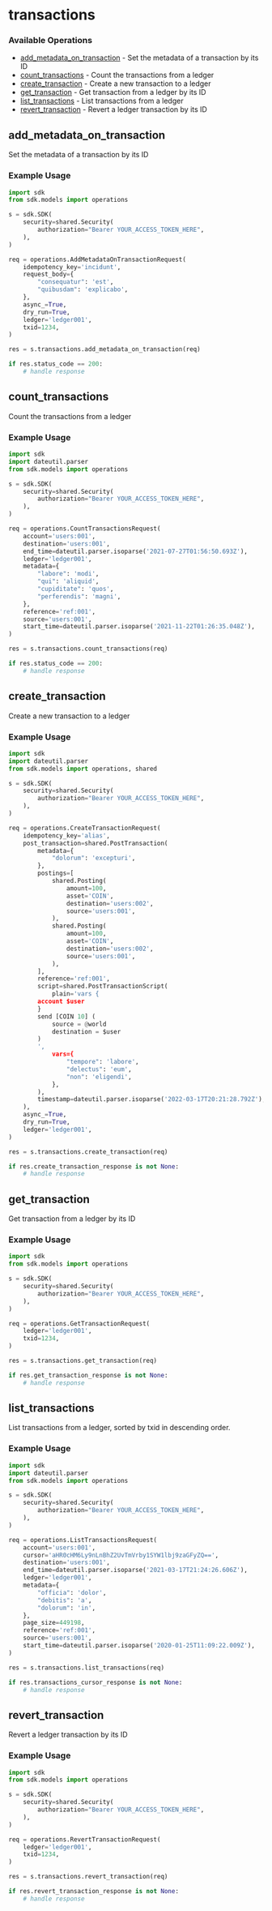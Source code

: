 # transactions

### Available Operations

* [add_metadata_on_transaction](#add_metadata_on_transaction) - Set the metadata of a transaction by its ID
* [count_transactions](#count_transactions) - Count the transactions from a ledger
* [create_transaction](#create_transaction) - Create a new transaction to a ledger
* [get_transaction](#get_transaction) - Get transaction from a ledger by its ID
* [list_transactions](#list_transactions) - List transactions from a ledger
* [revert_transaction](#revert_transaction) - Revert a ledger transaction by its ID

## add_metadata_on_transaction

Set the metadata of a transaction by its ID

### Example Usage

```python
import sdk
from sdk.models import operations

s = sdk.SDK(
    security=shared.Security(
        authorization="Bearer YOUR_ACCESS_TOKEN_HERE",
    ),
)

req = operations.AddMetadataOnTransactionRequest(
    idempotency_key='incidunt',
    request_body={
        "consequatur": 'est',
        "quibusdam": 'explicabo',
    },
    async_=True,
    dry_run=True,
    ledger='ledger001',
    txid=1234,
)

res = s.transactions.add_metadata_on_transaction(req)

if res.status_code == 200:
    # handle response
```

## count_transactions

Count the transactions from a ledger

### Example Usage

```python
import sdk
import dateutil.parser
from sdk.models import operations

s = sdk.SDK(
    security=shared.Security(
        authorization="Bearer YOUR_ACCESS_TOKEN_HERE",
    ),
)

req = operations.CountTransactionsRequest(
    account='users:001',
    destination='users:001',
    end_time=dateutil.parser.isoparse('2021-07-27T01:56:50.693Z'),
    ledger='ledger001',
    metadata={
        "labore": 'modi',
        "qui": 'aliquid',
        "cupiditate": 'quos',
        "perferendis": 'magni',
    },
    reference='ref:001',
    source='users:001',
    start_time=dateutil.parser.isoparse('2021-11-22T01:26:35.048Z'),
)

res = s.transactions.count_transactions(req)

if res.status_code == 200:
    # handle response
```

## create_transaction

Create a new transaction to a ledger

### Example Usage

```python
import sdk
import dateutil.parser
from sdk.models import operations, shared

s = sdk.SDK(
    security=shared.Security(
        authorization="Bearer YOUR_ACCESS_TOKEN_HERE",
    ),
)

req = operations.CreateTransactionRequest(
    idempotency_key='alias',
    post_transaction=shared.PostTransaction(
        metadata={
            "dolorum": 'excepturi',
        },
        postings=[
            shared.Posting(
                amount=100,
                asset='COIN',
                destination='users:002',
                source='users:001',
            ),
            shared.Posting(
                amount=100,
                asset='COIN',
                destination='users:002',
                source='users:001',
            ),
        ],
        reference='ref:001',
        script=shared.PostTransactionScript(
            plain='vars {
        account $user
        }
        send [COIN 10] (
        	source = @world
        	destination = $user
        )
        ',
            vars={
                "tempore": 'labore',
                "delectus": 'eum',
                "non": 'eligendi',
            },
        ),
        timestamp=dateutil.parser.isoparse('2022-03-17T20:21:28.792Z'),
    ),
    async_=True,
    dry_run=True,
    ledger='ledger001',
)

res = s.transactions.create_transaction(req)

if res.create_transaction_response is not None:
    # handle response
```

## get_transaction

Get transaction from a ledger by its ID

### Example Usage

```python
import sdk
from sdk.models import operations

s = sdk.SDK(
    security=shared.Security(
        authorization="Bearer YOUR_ACCESS_TOKEN_HERE",
    ),
)

req = operations.GetTransactionRequest(
    ledger='ledger001',
    txid=1234,
)

res = s.transactions.get_transaction(req)

if res.get_transaction_response is not None:
    # handle response
```

## list_transactions

List transactions from a ledger, sorted by txid in descending order.

### Example Usage

```python
import sdk
import dateutil.parser
from sdk.models import operations

s = sdk.SDK(
    security=shared.Security(
        authorization="Bearer YOUR_ACCESS_TOKEN_HERE",
    ),
)

req = operations.ListTransactionsRequest(
    account='users:001',
    cursor='aHR0cHM6Ly9nLnBhZ2UvTmVrby1SYW1lbj9zaGFyZQ==',
    destination='users:001',
    end_time=dateutil.parser.isoparse('2021-03-17T21:24:26.606Z'),
    ledger='ledger001',
    metadata={
        "officia": 'dolor',
        "debitis": 'a',
        "dolorum": 'in',
    },
    page_size=449198,
    reference='ref:001',
    source='users:001',
    start_time=dateutil.parser.isoparse('2020-01-25T11:09:22.009Z'),
)

res = s.transactions.list_transactions(req)

if res.transactions_cursor_response is not None:
    # handle response
```

## revert_transaction

Revert a ledger transaction by its ID

### Example Usage

```python
import sdk
from sdk.models import operations

s = sdk.SDK(
    security=shared.Security(
        authorization="Bearer YOUR_ACCESS_TOKEN_HERE",
    ),
)

req = operations.RevertTransactionRequest(
    ledger='ledger001',
    txid=1234,
)

res = s.transactions.revert_transaction(req)

if res.revert_transaction_response is not None:
    # handle response
```
